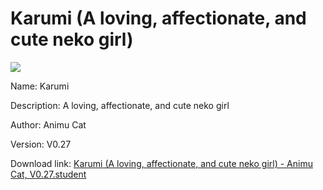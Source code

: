 # Karumi (A loving, affectionate, and cute neko girl)

<img src = "https://raw.githubusercontent.com/Arbiter1223/Koukou-Gurashi-Custom-Students/master/Students/Files/Karumi%20(A%20loving%2C%20affectionate%2C%20and%20cute%20neko%20girl).png">

Name: Karumi

Description: A loving, affectionate, and cute neko girl

Author: Animu Cat

Version: V0.27

Download link: <a href="https://raw.githubusercontent.com/Arbiter1223/Koukou-Gurashi-Custom-Students/master/Students/Files/Karumi%20(A%20loving%2C%20affectionate%2C%20and%20cute%20neko%20girl)%20-%20Animu%20Cat%2C%20V0.27.student">Karumi (A loving, affectionate, and cute neko girl) - Animu Cat, V0.27.student</a>
